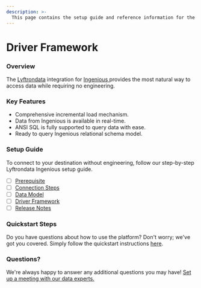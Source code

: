 ```yaml
---
description: >-
  This page contains the setup guide and reference information for the Ingenious source connector.
---
```


# Driver Framework

### Overview

The [Lyftrondata](https://www.lyftrondata.com/) integration for [Ingenious](https://www.lyftrondata.com/integration/ingenious/)[ ](https://www.lyftrondata.com/integration/ingenious/)provides the most natural way to access data while requiring no engineering.

### Key Features

* Comprehensive incremental load mechanism.
* Data from Ingenious is available in real-time.&#x20;
* ANSI SQL is fully supported to query data with ease.
* Ready to query Ingenious relational schema model.

### Setup Guide

To connect to your destination without engineering, follow our step-by-step Lyftrondata Ingenious setup guide.

* [ ] [Prerequisite](../../marketing-analytics/ingenious/prerequisite.md)
* [ ] [Connection Steps](../../marketing-analytics/ingenious/connection-steps.md)
* [ ] [Data Model](../../marketing-analytics/ingenious/data-model/)
* [ ] [Driver Framework](../../marketing-analytics/ingenious/driver-framework/)
* [ ] [Release Notes](../../marketing-analytics/ingenious/release-notes.md)

### Quickstart Steps

Do you have questions about how to use the platform? Don't worry; we've got you covered. Simply follow the quickstart instructions [here](../../../quickstart-steps.md).

### Questions? <a href="#questions" id="questions"></a>

We're always happy to answer any additional questions you may have! [Set up a meeting with our data experts.](https://www.lyftrondata.com/book-a-meeting/)



